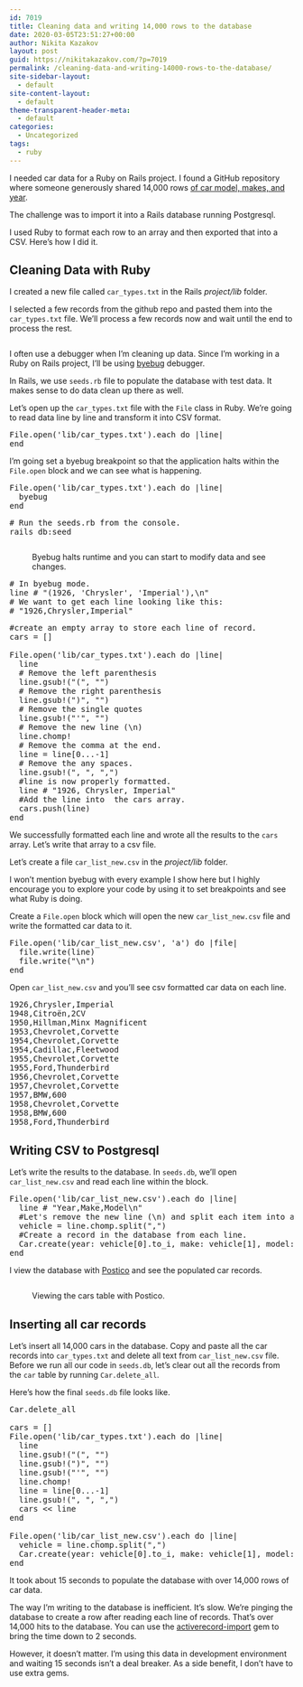 ```yaml
---
id: 7019
title: Cleaning data and writing 14,000 rows to the database
date: 2020-03-05T23:51:27+00:00
author: Nikita Kazakov
layout: post
guid: https://nikitakazakov.com/?p=7019
permalink: /cleaning-data-and-writing-14000-rows-to-the-database/
site-sidebar-layout:
  - default
site-content-layout:
  - default
theme-transparent-header-meta:
  - default
categories:
  - Uncategorized
tags:
  - ruby
---
```

I needed car data for a Ruby on Rails project. I found a GitHub repository where someone generously shared 14,000 rows [of car model, makes, and year](https://github.com/n8barr/automotive-model-year-data).

The challenge was to import it into a Rails database running Postgresql.

I used Ruby to format each row to an array and then exported that into a CSV. Here&#8217;s how I did it.

## Cleaning Data with Ruby

I created a new file called `car_types.txt` in the Rails _project/lib_ folder.

I selected a few records from the github repo and pasted them into the `car_types.txt` file. We&#8217;ll process a few records now and wait until the end to process the rest.<figure class="wp-block-image size-large">

<img src="https://nikitakazakov.com/wp-content/uploads/2020/03/image-1024x343.png" alt="" class="wp-image-7021" srcset="https://nikitakazakov.com/wp-content/uploads/2020/03/image-1024x343.png 1024w, https://nikitakazakov.com/wp-content/uploads/2020/03/image-300x101.png 300w, https://nikitakazakov.com/wp-content/uploads/2020/03/image-768x257.png 768w, https://nikitakazakov.com/wp-content/uploads/2020/03/image-1536x515.png 1536w, https://nikitakazakov.com/wp-content/uploads/2020/03/image-2048x687.png 2048w" sizes="(max-width: 1024px) 100vw, 1024px" /> </figure> 

I often use a debugger when I&#8217;m cleaning up data. Since I&#8217;m working in a Ruby on Rails project, I&#8217;ll be using [byebug](https://github.com/deivid-rodriguez/byebug) debugger.

In Rails, we use `seeds.rb` file to populate the database with test data. It makes sense to do data clean up there as well.

Let&#8217;s open up the `car_types.txt` file with the `File` class in Ruby. We&#8217;re going to read data line by line and transform it into CSV format.

<pre class="EnlighterJSRAW" data-enlighter-language="ruby" data-enlighter-theme="" data-enlighter-highlight="" data-enlighter-linenumbers="" data-enlighter-lineoffset="" data-enlighter-title="" data-enlighter-group="">File.open('lib/car_types.txt').each do |line|
end</pre>

I&#8217;m going set a byebug breakpoint so that the application halts within the `File.open` block and we can see what is happening.

<pre class="EnlighterJSRAW" data-enlighter-language="ruby" data-enlighter-theme="" data-enlighter-highlight="" data-enlighter-linenumbers="" data-enlighter-lineoffset="" data-enlighter-title="" data-enlighter-group="">File.open('lib/car_types.txt').each do |line|
  byebug
end</pre>

<pre class="EnlighterJSRAW" data-enlighter-language="shell" data-enlighter-theme="" data-enlighter-highlight="" data-enlighter-linenumbers="" data-enlighter-lineoffset="" data-enlighter-title="" data-enlighter-group=""># Run the seeds.rb from the console.
rails db:seed</pre><figure class="wp-block-image size-large">

<img src="https://nikitakazakov.com/wp-content/uploads/2020/03/image-1.png" alt="" class="wp-image-7025" srcset="https://nikitakazakov.com/wp-content/uploads/2020/03/image-1.png 568w, https://nikitakazakov.com/wp-content/uploads/2020/03/image-1-300x57.png 300w" sizes="(max-width: 568px) 100vw, 568px" /> <figcaption>Byebug halts runtime and you can start to modify data and see changes.</figcaption></figure> 

<pre class="EnlighterJSRAW" data-enlighter-language="ruby" data-enlighter-theme="" data-enlighter-highlight="" data-enlighter-linenumbers="" data-enlighter-lineoffset="" data-enlighter-title="" data-enlighter-group=""># In byebug mode.
line # "(1926, 'Chrysler', 'Imperial'),\n"
# We want to get each line looking like this:
# "1926,Chrysler,Imperial"</pre>

<pre class="EnlighterJSRAW" data-enlighter-language="ruby" data-enlighter-theme="" data-enlighter-highlight="" data-enlighter-linenumbers="" data-enlighter-lineoffset="" data-enlighter-title="" data-enlighter-group="">#create an empty array to store each line of record.
cars = []

File.open('lib/car_types.txt').each do |line|
  line
  # Remove the left parenthesis
  line.gsub!("(", "")
  # Remove the right parenthesis
  line.gsub!(")", "")
  # Remove the single quotes
  line.gsub!("'", "")
  # Remove the new line (\n)
  line.chomp!
  # Remove the comma at the end.
  line = line[0...-1]
  # Remove the any spaces.
  line.gsub!(", ", ",")
  #line is now properly formatted.
  line # "1926, Chrysler, Imperial"
  #Add the line into  the cars array.
  cars.push(line)
end</pre>

We successfully formatted each line and wrote all the results to the `cars` array. Let&#8217;s write that array to a csv file.

Let&#8217;s create a file `car_list_new.csv` in the _project/lib_ folder.

I won&#8217;t mention byebug with every example I show here but I highly encourage you to explore your code by using it to set breakpoints and see what Ruby is doing.

Create a `File.open` block which will open the new `car_list_new.csv` file and write the formatted car data to it.

<pre class="EnlighterJSRAW" data-enlighter-language="ruby" data-enlighter-theme="" data-enlighter-highlight="" data-enlighter-linenumbers="" data-enlighter-lineoffset="" data-enlighter-title="" data-enlighter-group="">File.open('lib/car_list_new.csv', 'a') do |file|
  file.write(line)
  file.write("\n")
end</pre>

Open `car_list_new.csv` and you&#8217;ll see csv formatted car data on each line.

<pre class="EnlighterJSRAW" data-enlighter-language="no-highlight" data-enlighter-theme="" data-enlighter-highlight="" data-enlighter-linenumbers="" data-enlighter-lineoffset="" data-enlighter-title="" data-enlighter-group="">1926,Chrysler,Imperial
1948,Citroën,2CV
1950,Hillman,Minx Magnificent
1953,Chevrolet,Corvette
1954,Chevrolet,Corvette
1954,Cadillac,Fleetwood
1955,Chevrolet,Corvette
1955,Ford,Thunderbird
1956,Chevrolet,Corvette
1957,Chevrolet,Corvette
1957,BMW,600
1958,Chevrolet,Corvette
1958,BMW,600
1958,Ford,Thunderbird</pre>

## Writing CSV to Postgresql

Let&#8217;s write the results to the database. In `seeds.db`, we&#8217;ll open `car_list_new.csv` and read each line within the block.

<pre class="EnlighterJSRAW" data-enlighter-language="ruby" data-enlighter-theme="" data-enlighter-highlight="" data-enlighter-linenumbers="" data-enlighter-lineoffset="" data-enlighter-title="" data-enlighter-group="">File.open('lib/car_list_new.csv').each do |line|
  line # "Year,Make,Model\n"
  #Let's remove the new line (\n) and split each item into an array.
  vehicle = line.chomp.split(",")
  #Create a record in the database from each line.
  Car.create(year: vehicle[0].to_i, make: vehicle[1], model: vehicle[2])
end</pre>

I view the database with [Postico](https://eggerapps.at/postico/) and see the populated car records.<figure class="wp-block-image size-large">

<img src="https://nikitakazakov.com/wp-content/uploads/2020/03/image-2-1024x389.png" alt="" class="wp-image-7036" srcset="https://nikitakazakov.com/wp-content/uploads/2020/03/image-2-1024x389.png 1024w, https://nikitakazakov.com/wp-content/uploads/2020/03/image-2-300x114.png 300w, https://nikitakazakov.com/wp-content/uploads/2020/03/image-2-768x292.png 768w, https://nikitakazakov.com/wp-content/uploads/2020/03/image-2-1536x584.png 1536w, https://nikitakazakov.com/wp-content/uploads/2020/03/image-2.png 1574w" sizes="(max-width: 1024px) 100vw, 1024px" /> <figcaption>Viewing the cars table with Postico.</figcaption></figure> 

## Inserting all car records

Let&#8217;s insert all 14,000 cars in the database. Copy and paste all the car records into `car_types.txt` and delete all text from `car_list_new.csv` file. Before we run all our code in `seeds.db`, let&#8217;s clear out all the records from the `car` table by running `Car.delete_all`.

Here&#8217;s how the final `seeds.db` file looks like.

<pre class="EnlighterJSRAW" data-enlighter-language="ruby" data-enlighter-theme="" data-enlighter-highlight="" data-enlighter-linenumbers="" data-enlighter-lineoffset="" data-enlighter-title="" data-enlighter-group="">Car.delete_all

cars = []
File.open('lib/car_types.txt').each do |line|
  line
  line.gsub!("(", "")
  line.gsub!(")", "")
  line.gsub!("'", "")
  line.chomp!
  line = line[0...-1]
  line.gsub!(", ", ",")
  cars &lt;&lt; line
end

File.open('lib/car_list_new.csv').each do |line|
  vehicle = line.chomp.split(",")
  Car.create(year: vehicle[0].to_i, make: vehicle[1], model: vehicle[2])
end</pre>

It took about 15 seconds to populate the database with over 14,000 rows of car data.

The way I&#8217;m writing to the database is inefficient. It&#8217;s slow. We&#8217;re pinging the database to create a row after reading each line of records. That&#8217;s over 14,000 hits to the database. You can use the [activerecord-import](https://github.com/zdennis/activerecord-import) gem to bring the time down to 2 seconds.

However, it doesn&#8217;t matter. I&#8217;m using this data in development environment and waiting 15 seconds isn&#8217;t a deal breaker. As a side benefit, I don&#8217;t have to use extra gems.